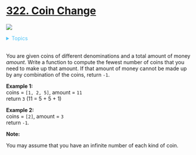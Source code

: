 # [322. Coin Change](https://leetcode.com/problems/coin-change/description/)

![](https://img.shields.io/badge/Difficulty-Medium-F8AF40.svg)

<details>
<summary style="color:#4FC3F7">Topics</summary>

* [`Dynamic Programming`](https://leetcode.com/tag/dynamic-programming/)

</details>
<br />


You are given coins of different denominations and a total amount of money _amount_. Write a function to compute the fewest number of coins that you need to make up that amount. If that amount of money cannot be made up by any combination of the coins, return `-1`.

**Example 1:** <br />
coins = `[1, 2, 5]`, amount = `11` <br />
return `3` (11 = 5 + 5 + 1) <br />

**Example 2:**  <br />
coins = `[2]`, amount = `3`  <br />
return `-1`.  <br />

**Note:**

You may assume that you have an infinite number of each kind of coin.